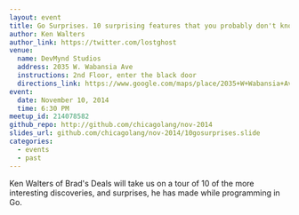 ```yaml
---
layout: event
title: Go Surprises. 10 surprising features that you probably don't know about
author: Ken Walters
author_link: https://twitter.com/lostghost
venue:
  name: DevMynd Studios
  address: 2035 W. Wabansia Ave
  instructions: 2nd Floor, enter the black door
  directions_link: https://www.google.com/maps/place/2035+W+Wabansia+Ave,+Chicago,+IL+60647/@41.9120576,-87.6789658,17z
event:
  date: November 10, 2014
  time: 6:30 PM
meetup_id: 214078582
github_repo: http://github.com/chicagolang/nov-2014
slides_url: github.com/chicagolang/nov-2014/10gosurprises.slide
categories:
  - events
  - past
---
```

Ken Walters of Brad's Deals will take us on a tour of 10 of the more interesting discoveries, 
and surprises, he has made while programming in Go.
